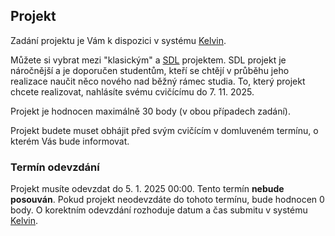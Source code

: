 ## Projekt

Zadání projektu je Vám k dispozici v systému [Kelvin](https://kelvin.cs.vsb.cz).

Můžete si vybrat mezi "klasickým" a [SDL](https://mrlvsb.github.io/upr-skripta/c/aplikovane_ulohy/sdl.html) projektem.
SDL projekt je náročnější a je doporučen studentům, kteří se chtějí v průběhu jeho realizace naučit něco nového nad běžný rámec studia.
To, který projekt chcete realizovat, nahlásíte svému cvičícímu do 7. 11. 2025.

Projekt je hodnocen maximálně 30 body (v obou případech zadání).

Projekt budete muset obhájit před svým cvičícím v domluveném termínu, o kterém Vás bude informovat.

### Termín odevzdání

Projekt musíte odevzdat do 5. 1. 2025 00:00.
Tento termín **nebude posouván**. Pokud projekt neodevzdáte do tohoto termínu, bude hodnocen 0 body.
O korektním odevzdání rozhoduje datum a čas submitu v systému [Kelvin](https://kelvin.cs.vsb.cz).

<!--
## FAQ

Zadání bude zveřejněno v dostatečném předstihu pro každého z Vás.

You can find your assignment [here](https://upr.cs.vsb.cz/projects).
You can choose between two assignments (either an application or an SDL-based game).

Pokud s něčím nevíte rady, kontaktujte svého cvičícího nebo napište na Discordu.

Často kladené dotazy (FAQ) k projektu budou zveřejňovány postupně zde.

### Kdy je zápočtový týden? A komu se bude projekt odevzdávat? Cvičícímu nebo přednášejícímu?

- Zápočtový týden je ve dnech 5. - 9. 12. 2022. Projekt se odevzdává cvičícímu.

### Můžeme si vybrat z těch 2 zadání projektu nebo je to druhé jenom bonus? Nějaký učitel tvrdil že to druhé je jenom bonus

Můžete si vybrat jedno ze dvou zadání.
-->
